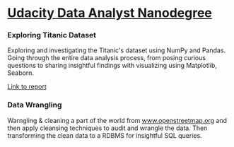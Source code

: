 # [Udacity Data Analyst Nanodegree](https://www.udacity.com/course/data-analyst-nanodegree--nd002)

### Exploring Titanic Dataset
Exploring and investigating the Titanic's dataset using NumPy and Pandas. Going through the entire data analysis process, from posing curious questions to sharing insightful findings with visualizing using Matplotlib, Seaborn.

[Link to report](https://github.com/AzizAlhaqbani/datascience-projects/blob/master/Exploring%20Titanic/P03%20Investigate%20a%20Dataset%20(Titanic)%20-%20Github.ipynb)
 
### Data Wrangling
Warngling & cleaning a part of the world from www.openstreetmap.org and then apply cleansing techniques to audit and wrangle the data. Then transforming the clean data to a RDBMS for insightful SQL queries.

